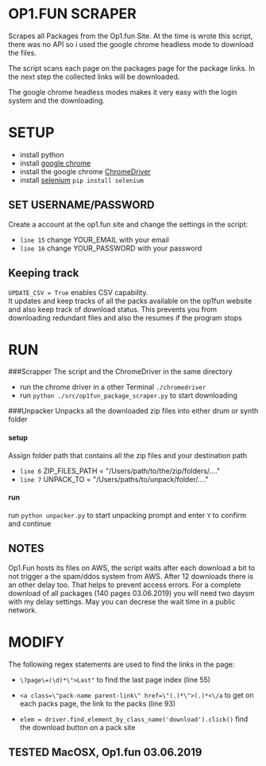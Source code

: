 # OP1.FUN SCRAPER
Scrapes all Packages from the Op1.fun Site.
At the time is wrote this script, there was no API so i used the google chrome headless mode to download the files.

The script scans each page on the packages page for the package links.
In the next step the collected links will be downloaded.

The google chrome headless modes makes it very easy with the login system and the downloading.



# SETUP
* install python
* install [google chrome](https://www.chromium.org/getting-involved/download-chromium)
* install the google chrome [ChromeDriver](http://chromedriver.chromium.org/getting-started)
* install [selenium](https://github.com/SeleniumHQ/selenium) `pip install selenium`

## SET USERNAME/PASSWORD
Create a account at the op1.fun site and change the settings in the script:

* `line 15` change YOUR_EMAIL with your email
* `line 16` change YOUR_PASSWORD with your password

## Keeping track
`UPDATE_CSV = True` enables CSV capability.  
It updates and keep tracks of all the packs available on the op1fun website and also keep track of download status. This prevents you from downloading redundant files and also the resumes if the program stops  


# RUN
###Scrapper
The script and the ChromeDriver in the same directory
* run the chrome driver in a other Terminal `./chromedriver`
* run `python ./src/op1fun_package_scraper.py` to start downloading

###Unpacker
Unpacks all the downloaded zip files into either drum or synth folder
#### setup
Assign folder path that contains all the zip files and your destination path
* `line 6` ZIP_FILES_PATH = "/Users/path/to/the/zip/folders/...."        
* `line 7` UNPACK_TO = "/Users/paths/to/unpack/folder/...."  
#### run
run `python unpacker.py` to start unpacking
prompt and enter `Y` to confirm and continue  


## NOTES

Op1.Fun hosts its files on AWS, the script waits after each download a bit to not trigger a the spam/ddos system from AWS.
After 12 downloads there is an other delay too. That helps to prevent access errors.
For a complete download of all packages (140 pages 03.06.2019) you will need two daysm with my delay settings.
May you can decrese the wait time in a public network.


# MODIFY

The following regex statements are used to find the links in the page:

* `\?page\=(\d)*\">Last"` to find the last page index (line 55)
* `<a class=\"pack-name parent-link\" href=\"(.)*\">(.)*<\/a` to get on each packs page, the link to the packs (line 93)

* `elem = driver.find_element_by_class_name('download').click()` find the download button on a pack site
## TESTED MacOSX, Op1.fun 03.06.2019
